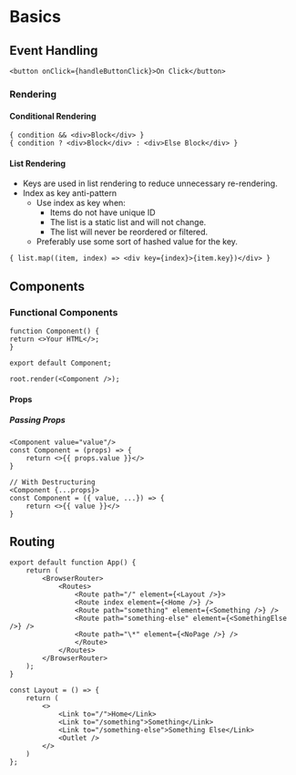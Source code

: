 # Basics

## Event Handling

```
<button onClick={handleButtonClick}>On Click</button>
```

### Rendering

#### Conditional Rendering

```
{ condition && <div>Block</div> }
{ condition ? <div>Block</div> : <div>Else Block</div> }
```

#### List Rendering

- Keys are used in list rendering to reduce unnecessary re-rendering.
- Index as key anti-pattern
  - Use index as key when:
    - Items do not have unique ID
    - The list is a static list and will not change.
    - The list will never be reordered or filtered.
  - Preferably use some sort of hashed value for the key.

```
{ list.map((item, index) => <div key={index}>{item.key})</div> }
```

## Components

### Functional Components

```
function Component() {
return <>Your HTML</>;
}

export default Component;
```

```
root.render(<Component />);
```

#### Props

##### Passing Props

```
<Component value="value"/>
const Component = (props) => {
    return <>{{ props.value }}</>
}

// With Destructuring
<Component {...props}>
const Component = ({ value, ...}) => {
    return <>{{ value }}</>
}
```

## Routing

```
export default function App() {
    return (
        <BrowserRouter>
            <Routes>
                <Route path="/" element={<Layout />}>
                <Route index element={<Home />} />
                <Route path="something" element={<Something />} />
                <Route path="something-else" element={<SomethingElse />} />
                <Route path="\*" element={<NoPage />} />
                </Route>
            </Routes>
        </BrowserRouter>
    );
}
```

```
const Layout = () => {
    return (
        <>
            <Link to="/">Home</Link>
            <Link to="/something">Something</Link>
            <Link to="/something-else">Something Else</Link>
            <Outlet />
        </>
    )
};
```
